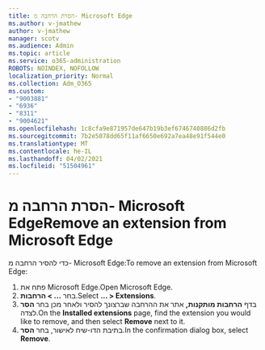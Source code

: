 ```yaml
---
title: הסרת הרחבה מ- Microsoft Edge
ms.author: v-jmathew
author: v-jmathew
manager: scotv
ms.audience: Admin
ms.topic: article
ms.service: o365-administration
ROBOTS: NOINDEX, NOFOLLOW
localization_priority: Normal
ms.collection: Adm_O365
ms.custom:
- "9003881"
- "6936"
- "8311"
- "9004621"
ms.openlocfilehash: 1c8cfa9e871957de647b19b3ef6746740886d2fb
ms.sourcegitcommit: 7b2e5078dd65f11af6650e692a7ea48e91f544e0
ms.translationtype: MT
ms.contentlocale: he-IL
ms.lasthandoff: 04/02/2021
ms.locfileid: "51504961"
---
```

# <a name="remove-an-extension-from-microsoft-edge"></a><span data-ttu-id="9225f-102">הסרת הרחבה מ- Microsoft Edge</span><span class="sxs-lookup"><span data-stu-id="9225f-102">Remove an extension from Microsoft Edge</span></span>

<span data-ttu-id="9225f-103">כדי להסיר הרחבה מ- Microsoft Edge:</span><span class="sxs-lookup"><span data-stu-id="9225f-103">To remove an extension from Microsoft Edge:</span></span>

1. <span data-ttu-id="9225f-104">פתח את Microsoft Edge.</span><span class="sxs-lookup"><span data-stu-id="9225f-104">Open Microsoft Edge.</span></span>
2. <span data-ttu-id="9225f-105">בחר **... > הרחבות**.</span><span class="sxs-lookup"><span data-stu-id="9225f-105">Select **... > Extensions**.</span></span>
3. <span data-ttu-id="9225f-106">בדף **הרחבות מותקנות,** אתר את ההרחבה שברצונך להסיר ולאחר מכן בחר **הסר** לצדה.</span><span class="sxs-lookup"><span data-stu-id="9225f-106">On the **Installed extensions** page, find the extension you would like to remove, and then select **Remove** next to it.</span></span>
4. <span data-ttu-id="9225f-107">בתיבת הדו-שיח לאישור, בחר **הסר**.</span><span class="sxs-lookup"><span data-stu-id="9225f-107">In the confirmation dialog box, select **Remove**.</span></span>
